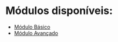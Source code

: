 # Módulos disponíveis:
- [Módulo Básico](https://labelo-vsw.github.io/Treinamento-VBA/Módulo%20Básico)
- [Módulo Avançado](https://labelo-vsw.github.io/Treinamento-VBA/M%C3%B3dulo%20Avan%C3%A7ado)
